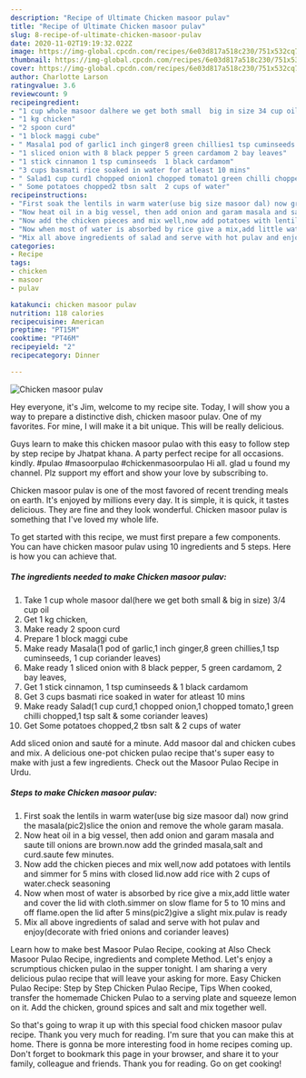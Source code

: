 ```yaml
---
description: "Recipe of Ultimate Chicken masoor pulav"
title: "Recipe of Ultimate Chicken masoor pulav"
slug: 8-recipe-of-ultimate-chicken-masoor-pulav
date: 2020-11-02T19:19:32.022Z
image: https://img-global.cpcdn.com/recipes/6e03d817a518c230/751x532cq70/chicken-masoor-pulav-recipe-main-photo.jpg
thumbnail: https://img-global.cpcdn.com/recipes/6e03d817a518c230/751x532cq70/chicken-masoor-pulav-recipe-main-photo.jpg
cover: https://img-global.cpcdn.com/recipes/6e03d817a518c230/751x532cq70/chicken-masoor-pulav-recipe-main-photo.jpg
author: Charlotte Larson
ratingvalue: 3.6
reviewcount: 9
recipeingredient:
- "1 cup whole masoor dalhere we get both small  big in size 34 cup oil"
- "1 kg chicken"
- "2 spoon curd"
- "1 block maggi cube"
- " Masala1 pod of garlic1 inch ginger8 green chillies1 tsp cuminseeds 1 cup coriander leaves"
- "1 sliced onion with 8 black pepper 5 green cardamom 2 bay leaves"
- "1 stick cinnamon 1 tsp cuminseeds  1 black cardamom"
- "3 cups basmati rice soaked in water for atleast 10 mins"
- " Salad1 cup curd1 chopped onion1 chopped tomato1 green chilli chopped1 tsp salt  some coriander leaves"
- " Some potatoes chopped2 tbsn salt  2 cups of water"
recipeinstructions:
- "First soak the lentils in warm water(use big size masoor dal) now grind the masala(pic2)slice the onion and remove the whole garam masala."
- "Now heat oil in a big vessel, then add onion and garam masala and saute till onions are brown.now add the grinded masala,salt and curd.saute few minutes."
- "Now add the chicken pieces and mix well,now add potatoes with lentils and simmer for 5 mins with closed lid.now add rice with 2 cups of water.check seasoning"
- "Now when most of water is absorbed by rice give a mix,add little water and cover the lid with cloth.simmer on slow flame for 5 to 10 mins and off flame.open the lid after 5 mins(pic2)give a slight mix.pulav is ready"
- "Mix all above ingredients of salad and serve with hot pulav and enjoy(decorate with fried onions and coriander leaves)"
categories:
- Recipe
tags:
- chicken
- masoor
- pulav

katakunci: chicken masoor pulav 
nutrition: 118 calories
recipecuisine: American
preptime: "PT15M"
cooktime: "PT46M"
recipeyield: "2"
recipecategory: Dinner

---
```



![Chicken masoor pulav](https://img-global.cpcdn.com/recipes/6e03d817a518c230/751x532cq70/chicken-masoor-pulav-recipe-main-photo.jpg)

Hey everyone, it's Jim, welcome to my recipe site. Today, I will show you a way to prepare a distinctive dish, chicken masoor pulav. One of my favorites. For mine, I will make it a bit unique. This will be really delicious.

Guys learn to make this chicken masoor pulao with this easy to follow step by step recipe by Jhatpat khana. A party perfect recipe for all occasions. kindly. #pulao #masoorpulao #chickenmasoorpulao Hi all. glad u found my channel. Plz support my effort and show your love by subscribing to.

Chicken masoor pulav is one of the most favored of recent trending meals on earth. It's enjoyed by millions every day. It is simple, it is quick, it tastes delicious. They are fine and they look wonderful. Chicken masoor pulav is something that I've loved my whole life.


To get started with this recipe, we must first prepare a few components. You can have chicken masoor pulav using 10 ingredients and 5 steps. Here is how you can achieve that.

<!--inarticleads1-->

##### The ingredients needed to make Chicken masoor pulav:

1. Take 1 cup whole masoor dal(here we get both small &amp; big in size) 3/4 cup oil
1. Get 1 kg chicken,
1. Make ready 2 spoon curd
1. Prepare 1 block maggi cube
1. Make ready  Masala(1 pod of garlic,1 inch ginger,8 green chillies,1 tsp cuminseeds, 1 cup coriander leaves)
1. Make ready 1 sliced onion with 8 black pepper, 5 green cardamom, 2 bay leaves,
1. Get 1 stick cinnamon, 1 tsp cuminseeds &amp; 1 black cardamom
1. Get 3 cups basmati rice soaked in water for atleast 10 mins
1. Make ready  Salad(1 cup curd,1 chopped onion,1 chopped tomato,1 green chilli chopped,1 tsp salt &amp; some coriander leaves)
1. Get  Some potatoes chopped,2 tbsn salt &amp; 2 cups of water


Add sliced onion and sauté for a minute. Add masoor dal and chicken cubes and mix. A delicious one-pot chicken pulao recipe that&#39;s super easy to make with just a few ingredients. Check out the Masoor Pulao Recipe in Urdu. 

<!--inarticleads2-->

##### Steps to make Chicken masoor pulav:

1. First soak the lentils in warm water(use big size masoor dal) now grind the masala(pic2)slice the onion and remove the whole garam masala.
1. Now heat oil in a big vessel, then add onion and garam masala and saute till onions are brown.now add the grinded masala,salt and curd.saute few minutes.
1. Now add the chicken pieces and mix well,now add potatoes with lentils and simmer for 5 mins with closed lid.now add rice with 2 cups of water.check seasoning
1. Now when most of water is absorbed by rice give a mix,add little water and cover the lid with cloth.simmer on slow flame for 5 to 10 mins and off flame.open the lid after 5 mins(pic2)give a slight mix.pulav is ready
1. Mix all above ingredients of salad and serve with hot pulav and enjoy(decorate with fried onions and coriander leaves)


Learn how to make best Masoor Pulao Recipe, cooking at Also Check Masoor Pulao Recipe, ingredients and complete Method. Let&#39;s enjoy a scrumptious chicken pulao in the supper tonight. I am sharing a very delicious pulao recipe that will leave your asking for more. Easy Chicken Pulao Recipe: Step by Step Chicken Pulao Recipe, Tips When cooked, transfer the homemade Chicken Pulao to a serving plate and squeeze lemon on it. Add the chicken, ground spices and salt and mix together well. 

So that's going to wrap it up with this special food chicken masoor pulav recipe. Thank you very much for reading. I'm sure that you can make this at home. There is gonna be more interesting food in home recipes coming up. Don't forget to bookmark this page in your browser, and share it to your family, colleague and friends. Thank you for reading. Go on get cooking!
